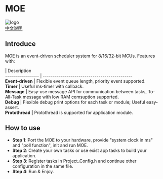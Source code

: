 # MOE   
![logo](https://github.com/ianhom/MOE/raw/master/Documents/Pic/MOE%20logo%20V0.03.png)   
[中文说明](https://github.com/ianhom/MOE/blob/master/README_CHINESE.md) 
## Introduce
MOE is an event-driven scheduler system for 8/16/32-bit MCUs. Features with:   

 | Description   
----------------- | ---------------------------------------------   
**Event-driven** | Flexible event queue length, priority event supported.   
**Timer** | Useful ms-timer with callback.   
**Message** | Easy-use message API for communication between tasks, To-All-Task message with low RAM comsuption supported.   
**Debug** | Flexible debug print options for each task or module; Useful easy-assert.  
**Protothread** | Protothread is supported for application module.

## How to use
- **Step 1**: Port the MOE to your hardware, provide "system clock in ms" and "poll function", init and run MOE.      
- **Step 2**: Create your own tasks or use exist app tasks to build your application.   
- **Step 3**: Register tasks in Project_Config.h and continue other configuration in the same file.   
- **Step 4**: Run & Enjoy.   
